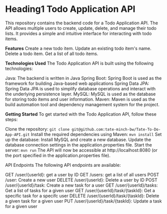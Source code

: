 # Heading1 Todo Application API<br>
This repository contains the backend code for a Todo Application API. The API allows multiple users to create, update, delete, and manage their todo lists. It provides a simple and intuitive interface for interacting with todo items.

**Features**
Create a new todo item.
Update an existing todo item's name.
Delete a todo item.
Get a list of all todo items.

**Technologies Used**
The Todo Application API is built using the following technologies:

Java: The backend is written in Java
Spring Boot: Spring Boot is used as the framework for building Java-based web applications
Spring Data JPA: Spring Data JPA is used to simplify database operations and interact with the underlying persistence layer.
MySQL: MySQL is used as the database for storing todo items and user information.
Maven: Maven is used as the build automation tool and dependency management system for the project.

**Getting Started**
To get started with the Todo Application API, follow these steps:

Clone the repository: ```git clone git@github.com:tate-minch-bw/Tate-To-Do-App-API.git```
Install the required dependencies using Maven: ```mvn install```
Set up the database:
Install MySQL and create a new database.
Update the database connection settings in the application.properties file.
Start the server: ```mvn run```
The API will now be accessible at http://localhost:8080 (or the port specified in the application.properties file).

API Endpoints
The following API endpoints are available:

GET /user/{userId}: get a user by ID
GET /users: get a list of all users
POST /user: Create a new user
DELETE /user/{userId}: Delete a user by ID
POST /user/{userId}/task: Create a new task for a user
GET /user/{userId}/tasks: Get a list of tasks for a given user
GET /user/{userId}/task/{taskId}: Get a specific task for a specifc user
DELETE /user/{userId}/task/{taskId}: Delete a given task for a given user
PUT /user/{userId}/task/{taskId}: Update a task for a given user
